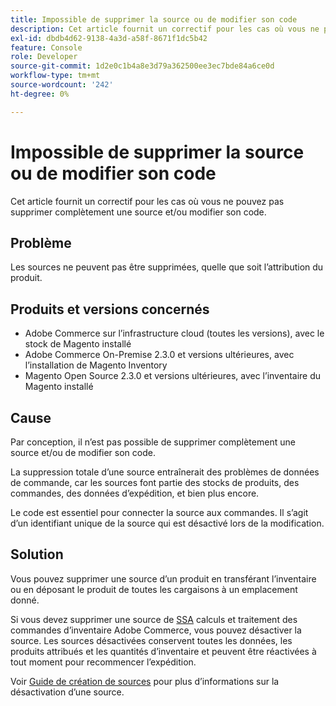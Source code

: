 ```yaml
---
title: Impossible de supprimer la source ou de modifier son code
description: Cet article fournit un correctif pour les cas où vous ne pouvez pas supprimer complètement une source et/ou modifier son code.
exl-id: dbdb4d62-9138-4a3d-a58f-8671f1dc5b42
feature: Console
role: Developer
source-git-commit: 1d2e0c1b4a8e3d79a362500ee3ec7bde84a6ce0d
workflow-type: tm+mt
source-wordcount: '242'
ht-degree: 0%

---
```


# Impossible de supprimer la source ou de modifier son code

Cet article fournit un correctif pour les cas où vous ne pouvez pas supprimer complètement une source et/ou modifier son code.

## Problème

Les sources ne peuvent pas être supprimées, quelle que soit l’attribution du produit.

## Produits et versions concernés

* Adobe Commerce sur l’infrastructure cloud (toutes les versions), avec le stock de Magento installé
* Adobe Commerce On-Premise 2.3.0 et versions ultérieures, avec l’installation de Magento Inventory
* Magento Open Source 2.3.0 et versions ultérieures, avec l’inventaire du Magento installé

## Cause

Par conception, il n’est pas possible de supprimer complètement une source et/ou de modifier son code.

La suppression totale d’une source entraînerait des problèmes de données de commande, car les sources font partie des stocks de produits, des commandes, des données d’expédition, et bien plus encore.

Le code est essentiel pour connecter la source aux commandes. Il s’agit d’un identifiant unique de la source qui est désactivé lors de la modification.

## Solution

Vous pouvez supprimer une source d’un produit en transférant l’inventaire ou en déposant le produit de toutes les cargaisons à un emplacement donné.

Si vous devez supprimer une source de [SSA](https://devdocs.magento.com/guides/v2.3/inventory/source-selection-algorithms.html) calculs et traitement des commandes d’inventaire Adobe Commerce, vous pouvez désactiver la source. Les sources désactivées conservent toutes les données, les produits attribués et les quantités d’inventaire et peuvent être réactivées à tout moment pour recommencer l’expédition.

Voir [Guide de création de sources](https://github.com/magento/inventory/wiki/Create-Sources#disable-sources) pour plus d’informations sur la désactivation d’une source.

